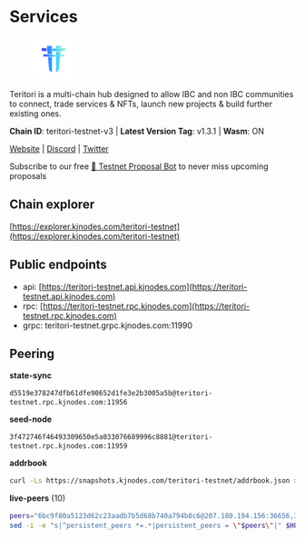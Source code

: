 # Services

<figure><img src="https://raw.githubusercontent.com/kj89/cosmos-images/main/logos/teritori.png" alt=""><figcaption></figcaption></figure>

Teritori is a multi-chain hub designed to allow IBC and non IBC communities  to connect, trade services & NFTs, launch new projects & build further existing ones.

**Chain ID**: teritori-testnet-v3 | **Latest Version Tag**: v1.3.1 | **Wasm**: ON

[Website](https://teritori.com) | [Discord](https://discord.gg/teritori) | [Twitter](https://twitter.com/TeritoriNetwork)



Subscribe to our free [🤖 Testnet Proposal Bot](https://t.me/kjnodes_testnet_proposal_bot) to never miss upcoming proposals


## Chain explorer
[https://explorer.kjnodes.com/teritori-testnet](https://explorer.kjnodes.com/teritori-testnet)

## Public endpoints

* api: [https://teritori-testnet.api.kjnodes.com](https://teritori-testnet.api.kjnodes.com)
* rpc: [https://teritori-testnet.rpc.kjnodes.com](https://teritori-testnet.rpc.kjnodes.com)
* grpc: teritori-testnet.grpc.kjnodes.com:11990

## Peering

**state-sync**

```text
d5519e378247dfb61dfe90652d1fe3e2b3005a5b@teritori-testnet.rpc.kjnodes.com:11956
```

**seed-node**

```text
3f472746f46493309650e5a033076689996c8881@teritori-testnet.rpc.kjnodes.com:11959
```

**addrbook**
```bash
curl -Ls https://snapshots.kjnodes.com/teritori-testnet/addrbook.json > $HOME/.teritorid/config/addrbook.json
```

**live-peers** (10)
```bash
peers="6bc9f80a5123d62c23aadb7b5d68b740a794b0c6@207.180.194.156:36656,3614bc766d73bebf6b73737b6690af60e7f0683e@65.108.206.118:46656,4ebfdac0d496be2407c02202e5ad6f226a11b37a@65.21.134.202:26736,e1b331c1f3cba509960c65d6c6bc9b49532bcbaa@65.109.85.170:27656,c56b132be41b247c9f8fa1f2addaca57f9946e29@75.119.159.159:44656,bf100c1b6b44a6e96ab5691f3023cec3c27747fd@144.126.142.78:46656,b33ebb4672f929dddde1365c9678a39abfd881fb@54.202.144.51:26656,a97eb7a4f3d857f1ff82265d2905fc0762a6bfd4@135.125.5.31:54256,d5519e378247dfb61dfe90652d1fe3e2b3005a5b@65.109.68.190:11956,31413c99357d0cfc48a46767ade171db2ea0205e@135.181.138.160:46656"
sed -i -e "s|^persistent_peers *=.*|persistent_peers = \"$peers\"|" $HOME/.teritorid/config/config.toml
```
